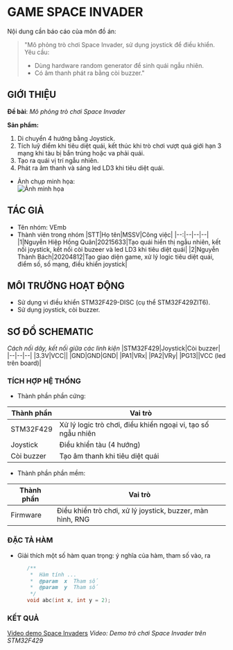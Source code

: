 # GAME SPACE INVADER

Nội dung cần báo cáo của môn đồ án:

> "Mô phỏng trò chơi Space Invader, sử dụng joystick để điều khiển.
> Yêu cầu:
>
> - Dùng hardware random generator để sinh quái ngẫu nhiên.
> - Có âm thanh phát ra bằng còi buzzer."

## GIỚI THIỆU

**Đề bài**: _Mô phỏng trò chơi Space Invader_

**Sản phẩm:**

1. Di chuyển 4 hướng bằng Joystick.
2. Tích luỹ điểm khi tiêu diệt quái, kết thúc khi trò chơi vượt quá giới hạn 3 mạng khi tàu bị bắn trúng hoặc va phải quái.
3. Tạo ra quái vị trí ngẫu nhiên.
4. Phát ra âm thanh và sáng led LD3 khi tiêu diệt quái.

- Ảnh chụp minh họa:\
  ![Ảnh minh họa](images/space_inavader.jpg)

## TÁC GIẢ

- Tên nhóm: VEmb
- Thành viên trong nhóm
  |STT|Họ tên|MSSV|Công việc|
  |--:|--|--|--|
  |1|Nguyễn Hiệp Hồng Quân|20215633|Tạo quái hiển thị ngẫu nhiên, kết nối joystick, kết nối còi buzeer và led LD3 khi tiêu diệt quái|
  |2|Nguyễn Thành Bách|20204812|Tạo giao diện game, xử lý logic tiêu diệt quái, điểm số, số mạng, điều khiển joystick|

## MÔI TRƯỜNG HOẠT ĐỘNG

- Sử dụng vi điều khiển STM32F429-DISC (cụ thể STM32F429ZIT6).
- Sử dụng joystick, còi buzzer.

## SƠ ĐỒ SCHEMATIC

_Cách nối dây, kết nối giữa các linh kiện_
|STM32F429|Joystick|Còi buzzer|
|--|--|--|
|3.3V|VCC||
|GND|GND|GND|
|PA1|VRx|
|PA2|VRy|
|PG13||VCC (led trên board)|

### TÍCH HỢP HỆ THỐNG

- Thành phần phần cứng:

| Thành phần | Vai trò                                                      |
| ---------- | ------------------------------------------------------------ |
| STM32F429  | Xử lý logic trò chơi, điều khiển ngoại vi, tạo số ngẫu nhiên |
| Joystick   | Điều khiển tàu (4 hướng)                                     |
| Còi buzzer | Tạo âm thanh khi tiêu diệt quái                              |

- Thành phần phần mềm:

| Thành phần | Vai trò                                                    |
| ---------- | ---------------------------------------------------------- |
| Firmware   | Điều khiển trò chơi, xử lý joystick, buzzer, màn hình, RNG |

### ĐẶC TẢ HÀM

- Giải thích một số hàm quan trọng: ý nghĩa của hàm, tham số vào, ra

  ```C
     /**
      *  Hàm tính ...
      *  @param  x  Tham số
      *  @param  y  Tham số
      */
     void abc(int x, int y = 2);
  ```

### KẾT QUẢ

[Video demo Space Invaders](https://drive.google.com/file/d/1ug3VB_5Ezff92ucPog5qQGBh5jKgkAz7/view?usp=sharing)
*Video: Demo trò chơi Space Invader trên STM32F429*
